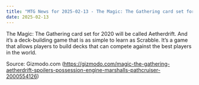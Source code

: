```yaml
---
title: "MTG News for 2025-02-13 - The Magic: The Gathering card set for 2020 will be..."
date: 2025-02-13
---
```


The Magic: The Gathering card set for 2020 will be called Aetherdrift. And it’s a deck-building game that is as simple to learn as Scrabble. It’s a game that allows players to build decks that can compete against the best players in the world.

Source: Gizmodo.com (https://gizmodo.com/magic-the-gathering-aetherdrift-spoilers-possession-engine-marshalls-pathcruiser-2000554126)
